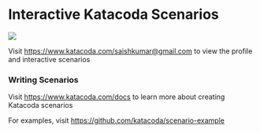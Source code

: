 # Interactive Katacoda Scenarios

[![](http://shields.katacoda.com/katacoda/saishkumar@gmail.com/count.svg)](https://www.katacoda.com/saishkumar@gmail.com "Get your profile on Katacoda.com")

Visit https://www.katacoda.com/saishkumar@gmail.com to view the profile and interactive scenarios

### Writing Scenarios
Visit https://www.katacoda.com/docs to learn more about creating Katacoda scenarios

For examples, visit https://github.com/katacoda/scenario-example
